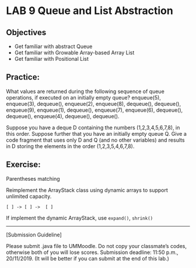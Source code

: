# LAB 9 Queue and List Abstraction

## Objectives
- Get familiar with abstract Queue
- Get familiar with Growable Array-based Array List
- Get familiar with Positional List

## Practice:
What values are returned during the following sequence of queue operations, if executed on an initially empty queue? enqueue(5), enqueue(3), dequeue(), enqueue(2), enqueue(8), dequeue(), dequeue(), enqueue(9), enqueue(1), dequeue(), enqueue(7), enqueue(6), dequeue(), dequeue(), enqueue(4), dequeue(), dequeue().

Suppose you have a deque D containing the numbers (1,2,3,4,5,6,7,8), in this order. Suppose further that you have an initially empty queue Q. Give a code fragment that uses only D and Q (and no other variables) and results in D storing the elements in the order (1,2,3,5,4,6,7,8).

## Exercise: 
Parentheses matching

Reimplement the ArrayStack class using dynamic arrays to support unlimited capacity.

```
[ ] -> [ ] ->  [ ]
```

If implement the dynamic ArrayStack,
use `expand()`, `shrink()`

---
[Submission Guideline] 

Please submit .java file to UMMoodle.
Do not copy your classmate’s codes, otherwise both of you will lose scores.
Submission deadline: 11:50 p.m., 20/11/2019. (It will be better if you can submit
at the end of this lab.)

